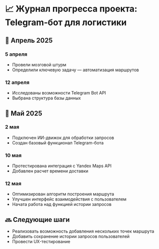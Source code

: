 # 📈 Журнал прогресса проекта: Telegram-бот для логистики

## 📅 Апрель 2025

### 5 апреля

* Провели мозговой штурм
* Определили ключевую задачу — автоматизация маршрутов

### 12 апреля

* Исследованы возможности Telegram Bot API
* Выбрана структура базы данных

## 📅 Май 2025

### 2 мая

* Подключен ИИ-движок для обработки запросов
* Создан базовый функционал Telegram-бота

### 10 мая

* Протестирована интеграция с Yandex Maps API
* Добавлен расчет времени доставки

### 12 мая

* Оптимизирован алгоритм построения маршрута
* Улучшен интерфейс взаимодействия с пользователем
* Начата работа над функцией истории запросов

## 🔜 Следующие шаги

* Реализовать возможность добавления нескольких точек маршрута
* Добавить сохранение истории запросов пользователей
* Провести UX-тестирование
